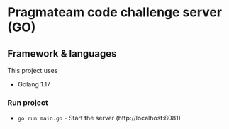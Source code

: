 # Pragmateam code challenge server (GO)

## Framework & languages
This project uses
* Golang 1.17

### Run project

- `go run main.go` - Start the server (http://localhost:8081)

